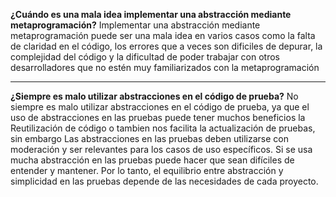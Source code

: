 **¿Cuándo es una mala idea implementar una abstracción mediante metaprogramación?**
Implementar una abstracción mediante metaprogramación puede ser una mala idea en varios casos como la falta de claridad en el código, 
los errores que a veces son dificiles de depurar, la complejidad del código y la dificultad de poder trabajar con otros desarrolladores que no estén muy familiarizados con la metaprogramación
***
**¿Siempre es malo utilizar abstracciones en el código de prueba?**
No siempre es malo utilizar abstracciones en el código de prueba, ya que el uso de abstracciones en las pruebas puede tener muchos beneficios la Reutilización de código o tambien nos facilita la actualización de pruebas, sin embargo Las abstracciones en las pruebas deben utilizarse con moderación y ser relevantes para los casos de uso específicos. Si se usa mucha abstracción en las pruebas puede hacer que sean difíciles de entender y mantener. Por lo tanto, el equilibrio entre abstracción y simplicidad en las pruebas depende de las necesidades de cada proyecto.
